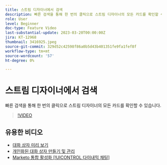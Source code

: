 ```yaml
---
title: 스트림 디자이너에서 검색
description: 빠른 검색을 통해 한 번의 클릭으로 스트림 디자이너의 모든 카드를 확인할 수 있습니다.
role: User
level: Beginner
doc-type: Feature Video
last-substantial-update: 2023-03-20T00:00:00Z
jira: KT-12968
thumbnail: 3416925.jpeg
source-git-commit: 329d52c42598f86a0b5d43b401351fe9fa1fef8f
workflow-type: tm+mt
source-wordcount: '57'
ht-degree: 0%

---
```



# 스트림 디자이너에서 검색

빠른 검색을 통해 한 번의 클릭으로 스트림 디자이너의 모든 카드를 확인할 수 있습니다.

>[!VIDEO](https://video.tv.adobe.com/v/3416925/?quality=12&learn=on)

## 유용한 비디오

* [대화 상자 미리 보기 ](dialogue-preview.md)
* [개인화된 대화 상자 만들기 및 관리](dialogue-management.md)
* [Marketo 통합 활성화 [!UICONTROL 다이내믹 채팅] ](marketo-integration.md)
